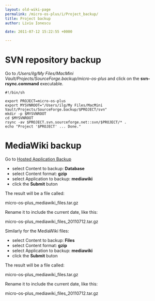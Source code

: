 ```yaml
---
layout: old-wiki-page
permalink: /micro-os-plus/i/Project_backup/
title: Project backup
author: Liviu Ionescu

date: 2011-07-12 15:22:55 +0000

---
```


SVN repository backup
=====================

Go to */Users/ilg/My Files/MacMini Vault/Projects/SourceForge.backup/micro-os-plus* and click on the **svn-rsync.command** executable.

    #!/bin/sh

    export PROJECT=micro-os-plus
    export MYSVNROOT="/Users/ilg/My Files/MacMini Vault/Projects/SourceForge.backup/$PROJECT/svn"
    mkdir -p $MYSVNROOT
    cd $MYSVNROOT
    rsync -av $PROJECT.svn.sourceforge.net::svn/$PROJECT/* .
    echo "Project '$PROJECT' ... Done."

MediaWiki backup
================

Go to [Hosted Application Backup](https://sourceforge.net/apps/backup/micro-os-plus/)

-   select Content to backup: **Database**
-   select Content format: **gzip**
-   select Application to backup: **mediawiki**
-   click the **Submit** buton

The result will be a file called:


micro-os-plus_mediawiki_files.tar.gz

Rename it to include the current date, like this:


micro-os-plus_mediawiki_files_20110712.tar.gz

Similarly for the MediaWiki files:

-   select Content to backup: **Files**
-   select Content format: **gzip**
-   select Application to backup: **mediawiki**
-   click the **Submit** buton

The result will be a file called:


micro-os-plus_mediawiki_files.tar.gz

Rename it to include the current date, like this:


micro-os-plus_mediawiki_files_20110712.tar.gz

